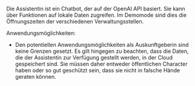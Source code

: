 Die Assistentin ist ein Chatbot, der auf der OpenAI API basiert. Sie kann über Funktionen auf lokale Daten zugreifen. Im Demomode sind dies die Öffnungszeiten der verschiedenen Verwaltungsstellen.

Anwendungsmöglichkeiten:
- Den potentiellen Anwendungsmöglichkeiten als Auskunftgeberin sind keine Grenzen gesetzt. Es gilt hingegen zu beachten, dass die Daten, die der Assistentin zur Verfügung gestellt werden, in der Cloud gespeichert sind. Sie müssen daher entweder öffentlichen Character haben oder so gut geschützt sein, dass sie nicht in falsche Hände geraten können.